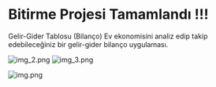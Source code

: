 # Bitirme Projesi Tamamlandı !!!

Gelir-Gider Tablosu (Bilanço)
Ev ekonomisini analiz edip takip edebileceğiniz bir gelir-gider bilanço uygulaması.

![img_2.png](img_2.png)
![img_3.png](img_3.png)

![img.png](img.png)


